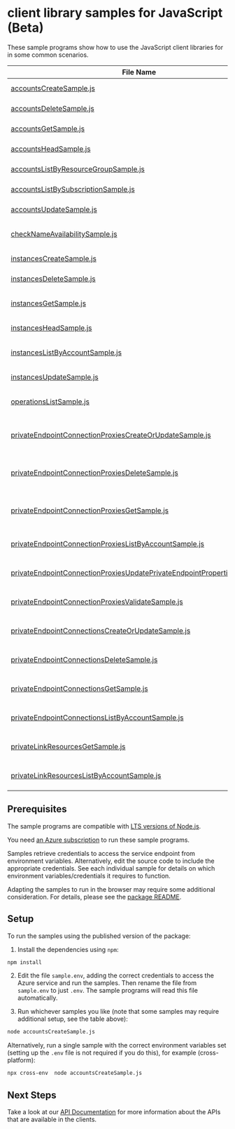 # client library samples for JavaScript (Beta)

These sample programs show how to use the JavaScript client libraries for in some common scenarios.

| **File Name**                                                                                                                                     | **Description**                                                                                                                                                                                                                                                                                                                                               |
| ------------------------------------------------------------------------------------------------------------------------------------------------- | ------------------------------------------------------------------------------------------------------------------------------------------------------------------------------------------------------------------------------------------------------------------------------------------------------------------------------------------------------------- |
| [accountsCreateSample.js][accountscreatesample]                                                                                                   | Creates or updates Account. x-ms-original-file: specification/deviceupdate/resource-manager/Microsoft.DeviceUpdate/preview/2022-04-01-preview/examples/Accounts/Accounts_Create.json                                                                                                                                                                          |
| [accountsDeleteSample.js][accountsdeletesample]                                                                                                   | Deletes account. x-ms-original-file: specification/deviceupdate/resource-manager/Microsoft.DeviceUpdate/preview/2022-04-01-preview/examples/Accounts/Accounts_Delete.json                                                                                                                                                                                     |
| [accountsGetSample.js][accountsgetsample]                                                                                                         | Returns account details for the given account name. x-ms-original-file: specification/deviceupdate/resource-manager/Microsoft.DeviceUpdate/preview/2022-04-01-preview/examples/Accounts/Accounts_Get.json                                                                                                                                                     |
| [accountsHeadSample.js][accountsheadsample]                                                                                                       | Checks whether account exists. x-ms-original-file: specification/deviceupdate/resource-manager/Microsoft.DeviceUpdate/preview/2022-04-01-preview/examples/Accounts/Accounts_Head.json                                                                                                                                                                         |
| [accountsListByResourceGroupSample.js][accountslistbyresourcegroupsample]                                                                         | Returns list of Accounts. x-ms-original-file: specification/deviceupdate/resource-manager/Microsoft.DeviceUpdate/preview/2022-04-01-preview/examples/Accounts/Accounts_List.json                                                                                                                                                                              |
| [accountsListBySubscriptionSample.js][accountslistbysubscriptionsample]                                                                           | Returns list of Accounts. x-ms-original-file: specification/deviceupdate/resource-manager/Microsoft.DeviceUpdate/preview/2022-04-01-preview/examples/Accounts/Accounts_List.json                                                                                                                                                                              |
| [accountsUpdateSample.js][accountsupdatesample]                                                                                                   | Updates account's patchable properties x-ms-original-file: specification/deviceupdate/resource-manager/Microsoft.DeviceUpdate/preview/2022-04-01-preview/examples/Accounts/Accounts_Update.json                                                                                                                                                               |
| [checkNameAvailabilitySample.js][checknameavailabilitysample]                                                                                     | Checks ADU resource name availability. x-ms-original-file: specification/deviceupdate/resource-manager/Microsoft.DeviceUpdate/preview/2022-04-01-preview/examples/CheckNameAvailability_AlreadyExists.json                                                                                                                                                    |
| [instancesCreateSample.js][instancescreatesample]                                                                                                 | Creates or updates instance. x-ms-original-file: specification/deviceupdate/resource-manager/Microsoft.DeviceUpdate/preview/2022-04-01-preview/examples/Instances/Instances_Create.json                                                                                                                                                                       |
| [instancesDeleteSample.js][instancesdeletesample]                                                                                                 | Deletes instance. x-ms-original-file: specification/deviceupdate/resource-manager/Microsoft.DeviceUpdate/preview/2022-04-01-preview/examples/Instances/Instances_Delete.json                                                                                                                                                                                  |
| [instancesGetSample.js][instancesgetsample]                                                                                                       | Returns instance details for the given instance and account name. x-ms-original-file: specification/deviceupdate/resource-manager/Microsoft.DeviceUpdate/preview/2022-04-01-preview/examples/Instances/Instances_Get.json                                                                                                                                     |
| [instancesHeadSample.js][instancesheadsample]                                                                                                     | Checks whether instance exists. x-ms-original-file: specification/deviceupdate/resource-manager/Microsoft.DeviceUpdate/preview/2022-04-01-preview/examples/Instances/Instances_Head.json                                                                                                                                                                      |
| [instancesListByAccountSample.js][instanceslistbyaccountsample]                                                                                   | Returns instances for the given account name. x-ms-original-file: specification/deviceupdate/resource-manager/Microsoft.DeviceUpdate/preview/2022-04-01-preview/examples/Instances/Instances_ListByAccount.json                                                                                                                                               |
| [instancesUpdateSample.js][instancesupdatesample]                                                                                                 | Updates instance's tags. x-ms-original-file: specification/deviceupdate/resource-manager/Microsoft.DeviceUpdate/preview/2022-04-01-preview/examples/Instances/Instances_Update.json                                                                                                                                                                           |
| [operationsListSample.js][operationslistsample]                                                                                                   | Returns list of operations for Microsoft.DeviceUpdate resource provider. x-ms-original-file: specification/deviceupdate/resource-manager/Microsoft.DeviceUpdate/preview/2022-04-01-preview/examples/Operations_List.json                                                                                                                                      |
| [privateEndpointConnectionProxiesCreateOrUpdateSample.js][privateendpointconnectionproxiescreateorupdatesample]                                   | (INTERNAL - DO NOT USE) Creates or updates the specified private endpoint connection proxy resource associated with the device update account. x-ms-original-file: specification/deviceupdate/resource-manager/Microsoft.DeviceUpdate/preview/2022-04-01-preview/examples/PrivateEndpointConnectionProxies/PrivateEndpointConnectionProxy_CreateOrUpdate.json |
| [privateEndpointConnectionProxiesDeleteSample.js][privateendpointconnectionproxiesdeletesample]                                                   | (INTERNAL - DO NOT USE) Deletes the specified private endpoint connection proxy associated with the device update account. x-ms-original-file: specification/deviceupdate/resource-manager/Microsoft.DeviceUpdate/preview/2022-04-01-preview/examples/PrivateEndpointConnectionProxies/PrivateEndpointConnectionProxy_Delete.json                             |
| [privateEndpointConnectionProxiesGetSample.js][privateendpointconnectionproxiesgetsample]                                                         | (INTERNAL - DO NOT USE) Get the specified private endpoint connection proxy associated with the device update account. x-ms-original-file: specification/deviceupdate/resource-manager/Microsoft.DeviceUpdate/preview/2022-04-01-preview/examples/PrivateEndpointConnectionProxies/PrivateEndpointConnectionProxy_Get.json                                    |
| [privateEndpointConnectionProxiesListByAccountSample.js][privateendpointconnectionproxieslistbyaccountsample]                                     | (INTERNAL - DO NOT USE) List all private endpoint connection proxies in a device update account. x-ms-original-file: specification/deviceupdate/resource-manager/Microsoft.DeviceUpdate/preview/2022-04-01-preview/examples/PrivateEndpointConnectionProxies/PrivateEndpointConnectionProxy_ListByAccount.json                                                |
| [privateEndpointConnectionProxiesUpdatePrivateEndpointPropertiesSample.js][privateendpointconnectionproxiesupdateprivateendpointpropertiessample] | (INTERNAL - DO NOT USE) Updates a private endpoint inside the private endpoint connection proxy object. x-ms-original-file: specification/deviceupdate/resource-manager/Microsoft.DeviceUpdate/preview/2022-04-01-preview/examples/PrivateEndpointConnectionProxies/PrivateEndpointConnectionProxy_PrivateEndpointUpdate.json                                 |
| [privateEndpointConnectionProxiesValidateSample.js][privateendpointconnectionproxiesvalidatesample]                                               | (INTERNAL - DO NOT USE) Validates a private endpoint connection proxy object. x-ms-original-file: specification/deviceupdate/resource-manager/Microsoft.DeviceUpdate/preview/2022-04-01-preview/examples/PrivateEndpointConnectionProxies/PrivateEndpointConnectionProxy_Validate.json                                                                        |
| [privateEndpointConnectionsCreateOrUpdateSample.js][privateendpointconnectionscreateorupdatesample]                                               | Update the state of specified private endpoint connection associated with the device update account. x-ms-original-file: specification/deviceupdate/resource-manager/Microsoft.DeviceUpdate/preview/2022-04-01-preview/examples/PrivateEndpointConnections/PrivateEndpointConnection_CreateOrUpdate.json                                                      |
| [privateEndpointConnectionsDeleteSample.js][privateendpointconnectionsdeletesample]                                                               | Deletes the specified private endpoint connection associated with the device update account. x-ms-original-file: specification/deviceupdate/resource-manager/Microsoft.DeviceUpdate/preview/2022-04-01-preview/examples/PrivateEndpointConnections/PrivateEndpointConnection_Delete.json                                                                      |
| [privateEndpointConnectionsGetSample.js][privateendpointconnectionsgetsample]                                                                     | Get the specified private endpoint connection associated with the device update account. x-ms-original-file: specification/deviceupdate/resource-manager/Microsoft.DeviceUpdate/preview/2022-04-01-preview/examples/PrivateEndpointConnections/PrivateEndpointConnection_Get.json                                                                             |
| [privateEndpointConnectionsListByAccountSample.js][privateendpointconnectionslistbyaccountsample]                                                 | List all private endpoint connections in a device update account. x-ms-original-file: specification/deviceupdate/resource-manager/Microsoft.DeviceUpdate/preview/2022-04-01-preview/examples/PrivateEndpointConnections/PrivateEndpointConnection_ListByAccount.json                                                                                          |
| [privateLinkResourcesGetSample.js][privatelinkresourcesgetsample]                                                                                 | Get the specified private link resource associated with the device update account. x-ms-original-file: specification/deviceupdate/resource-manager/Microsoft.DeviceUpdate/preview/2022-04-01-preview/examples/PrivateLinkResources/PrivateLinkResources_Get.json                                                                                              |
| [privateLinkResourcesListByAccountSample.js][privatelinkresourceslistbyaccountsample]                                                             | List all private link resources in a device update account. x-ms-original-file: specification/deviceupdate/resource-manager/Microsoft.DeviceUpdate/preview/2022-04-01-preview/examples/PrivateLinkResources/PrivateLinkResources_ListByAccount.json                                                                                                           |

## Prerequisites

The sample programs are compatible with [LTS versions of Node.js](https://nodejs.org/about/releases/).

You need [an Azure subscription][freesub] to run these sample programs.

Samples retrieve credentials to access the service endpoint from environment variables. Alternatively, edit the source code to include the appropriate credentials. See each individual sample for details on which environment variables/credentials it requires to function.

Adapting the samples to run in the browser may require some additional consideration. For details, please see the [package README][package].

## Setup

To run the samples using the published version of the package:

1. Install the dependencies using `npm`:

```bash
npm install
```

2. Edit the file `sample.env`, adding the correct credentials to access the Azure service and run the samples. Then rename the file from `sample.env` to just `.env`. The sample programs will read this file automatically.

3. Run whichever samples you like (note that some samples may require additional setup, see the table above):

```bash
node accountsCreateSample.js
```

Alternatively, run a single sample with the correct environment variables set (setting up the `.env` file is not required if you do this), for example (cross-platform):

```bash
npx cross-env  node accountsCreateSample.js
```

## Next Steps

Take a look at our [API Documentation][apiref] for more information about the APIs that are available in the clients.

[accountscreatesample]: https://github.com/Azure/azure-sdk-for-js/blob/main/sdk/deviceupdate/arm-deviceupdate/samples/v1-beta/javascript/accountsCreateSample.js
[accountsdeletesample]: https://github.com/Azure/azure-sdk-for-js/blob/main/sdk/deviceupdate/arm-deviceupdate/samples/v1-beta/javascript/accountsDeleteSample.js
[accountsgetsample]: https://github.com/Azure/azure-sdk-for-js/blob/main/sdk/deviceupdate/arm-deviceupdate/samples/v1-beta/javascript/accountsGetSample.js
[accountsheadsample]: https://github.com/Azure/azure-sdk-for-js/blob/main/sdk/deviceupdate/arm-deviceupdate/samples/v1-beta/javascript/accountsHeadSample.js
[accountslistbyresourcegroupsample]: https://github.com/Azure/azure-sdk-for-js/blob/main/sdk/deviceupdate/arm-deviceupdate/samples/v1-beta/javascript/accountsListByResourceGroupSample.js
[accountslistbysubscriptionsample]: https://github.com/Azure/azure-sdk-for-js/blob/main/sdk/deviceupdate/arm-deviceupdate/samples/v1-beta/javascript/accountsListBySubscriptionSample.js
[accountsupdatesample]: https://github.com/Azure/azure-sdk-for-js/blob/main/sdk/deviceupdate/arm-deviceupdate/samples/v1-beta/javascript/accountsUpdateSample.js
[checknameavailabilitysample]: https://github.com/Azure/azure-sdk-for-js/blob/main/sdk/deviceupdate/arm-deviceupdate/samples/v1-beta/javascript/checkNameAvailabilitySample.js
[instancescreatesample]: https://github.com/Azure/azure-sdk-for-js/blob/main/sdk/deviceupdate/arm-deviceupdate/samples/v1-beta/javascript/instancesCreateSample.js
[instancesdeletesample]: https://github.com/Azure/azure-sdk-for-js/blob/main/sdk/deviceupdate/arm-deviceupdate/samples/v1-beta/javascript/instancesDeleteSample.js
[instancesgetsample]: https://github.com/Azure/azure-sdk-for-js/blob/main/sdk/deviceupdate/arm-deviceupdate/samples/v1-beta/javascript/instancesGetSample.js
[instancesheadsample]: https://github.com/Azure/azure-sdk-for-js/blob/main/sdk/deviceupdate/arm-deviceupdate/samples/v1-beta/javascript/instancesHeadSample.js
[instanceslistbyaccountsample]: https://github.com/Azure/azure-sdk-for-js/blob/main/sdk/deviceupdate/arm-deviceupdate/samples/v1-beta/javascript/instancesListByAccountSample.js
[instancesupdatesample]: https://github.com/Azure/azure-sdk-for-js/blob/main/sdk/deviceupdate/arm-deviceupdate/samples/v1-beta/javascript/instancesUpdateSample.js
[operationslistsample]: https://github.com/Azure/azure-sdk-for-js/blob/main/sdk/deviceupdate/arm-deviceupdate/samples/v1-beta/javascript/operationsListSample.js
[privateendpointconnectionproxiescreateorupdatesample]: https://github.com/Azure/azure-sdk-for-js/blob/main/sdk/deviceupdate/arm-deviceupdate/samples/v1-beta/javascript/privateEndpointConnectionProxiesCreateOrUpdateSample.js
[privateendpointconnectionproxiesdeletesample]: https://github.com/Azure/azure-sdk-for-js/blob/main/sdk/deviceupdate/arm-deviceupdate/samples/v1-beta/javascript/privateEndpointConnectionProxiesDeleteSample.js
[privateendpointconnectionproxiesgetsample]: https://github.com/Azure/azure-sdk-for-js/blob/main/sdk/deviceupdate/arm-deviceupdate/samples/v1-beta/javascript/privateEndpointConnectionProxiesGetSample.js
[privateendpointconnectionproxieslistbyaccountsample]: https://github.com/Azure/azure-sdk-for-js/blob/main/sdk/deviceupdate/arm-deviceupdate/samples/v1-beta/javascript/privateEndpointConnectionProxiesListByAccountSample.js
[privateendpointconnectionproxiesupdateprivateendpointpropertiessample]: https://github.com/Azure/azure-sdk-for-js/blob/main/sdk/deviceupdate/arm-deviceupdate/samples/v1-beta/javascript/privateEndpointConnectionProxiesUpdatePrivateEndpointPropertiesSample.js
[privateendpointconnectionproxiesvalidatesample]: https://github.com/Azure/azure-sdk-for-js/blob/main/sdk/deviceupdate/arm-deviceupdate/samples/v1-beta/javascript/privateEndpointConnectionProxiesValidateSample.js
[privateendpointconnectionscreateorupdatesample]: https://github.com/Azure/azure-sdk-for-js/blob/main/sdk/deviceupdate/arm-deviceupdate/samples/v1-beta/javascript/privateEndpointConnectionsCreateOrUpdateSample.js
[privateendpointconnectionsdeletesample]: https://github.com/Azure/azure-sdk-for-js/blob/main/sdk/deviceupdate/arm-deviceupdate/samples/v1-beta/javascript/privateEndpointConnectionsDeleteSample.js
[privateendpointconnectionsgetsample]: https://github.com/Azure/azure-sdk-for-js/blob/main/sdk/deviceupdate/arm-deviceupdate/samples/v1-beta/javascript/privateEndpointConnectionsGetSample.js
[privateendpointconnectionslistbyaccountsample]: https://github.com/Azure/azure-sdk-for-js/blob/main/sdk/deviceupdate/arm-deviceupdate/samples/v1-beta/javascript/privateEndpointConnectionsListByAccountSample.js
[privatelinkresourcesgetsample]: https://github.com/Azure/azure-sdk-for-js/blob/main/sdk/deviceupdate/arm-deviceupdate/samples/v1-beta/javascript/privateLinkResourcesGetSample.js
[privatelinkresourceslistbyaccountsample]: https://github.com/Azure/azure-sdk-for-js/blob/main/sdk/deviceupdate/arm-deviceupdate/samples/v1-beta/javascript/privateLinkResourcesListByAccountSample.js
[apiref]: https://docs.microsoft.com/javascript/api/@azure/arm-deviceupdate?view=azure-node-preview
[freesub]: https://azure.microsoft.com/free/
[package]: https://github.com/Azure/azure-sdk-for-js/tree/main/sdk/deviceupdate/arm-deviceupdate/README.md
